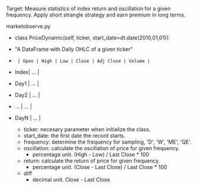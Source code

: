 Target: Measure statistics of index return and oscillation for a given frequency. Apply short strangle strategy and earn premium in long terms.

marketobserve.py

 - class PriceDynamic(self, ticker, start_date=dt.date(2010,01,01)):
 - "A DataFrame with Daily OHLC of a given ticker"
 -      | Open | High | Low | Close | Adj Close | Volume |
 - Index|                          ...                   |
 - Day1 |                          ...                   |
 - Day2 |                          ...                   |
 - ...  |                          ...                   |
 - DayN |                          ...                   |
   
   - ticker: necesary parameter when initialize the class.
   - start_date: the first date the record starts. 
   - frequency:  determine the frequency for sampling, 'D', 'W', 'ME', 'QE'.
   - oscillation: calculate the oscillation of price for given frequency.
     - percentage unit. (High - Low) / Last Close * 100
   - return: calculate the return of price for given frequency. 
     - percentage unit. (Close - Last Close) / Last Close * 100
   - diff
     - decimal unit. Close - Last Close

 
